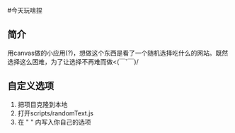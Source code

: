 #今天玩啥捏
## 简介
用canvas做的小应用(?)，想做这个东西是看了一个随机选择吃什么的网站。既然选择这么困难，为了让选择不再难而做<(￣ˇ￣)/

## 自定义选项
1. 把项目克隆到本地
2. 打开scripts/randomText.js
3. 在 " " 内写入你自己的选项
